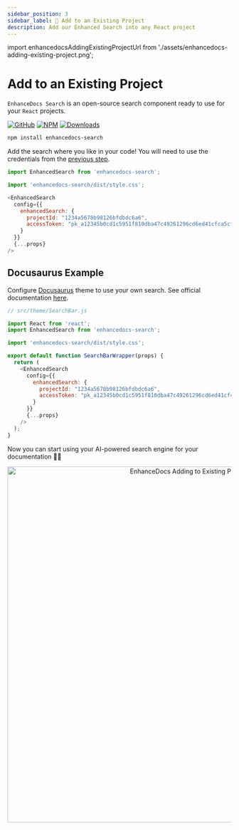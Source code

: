```yaml
---
sidebar_position: 3
sidebar_label: 🚀 Add to an Existing Project
description: Add our Enhanced Search into any React project
---
```


import enhancedocsAddingExistingProjectUrl from './assets/enhancedocs-adding-existing-project.png';

# Add to an Existing Project

`EnhanceDocs Search` is an open-source search component ready to use for your `React` projects.

[![GitHub](https://img.shields.io/badge/github-%23121011.svg?style=flat-square&logo=github&logoColor=white)](https://github.com/enhancedocs/enhancedocs-search)
[![NPM](https://img.shields.io/badge/NPM-%23CB3837.svg?style=flat-square&logo=npm&logoColor=white)](https://www.npmjs.com/package/enhancedocs-search)
[![Downloads](https://img.shields.io/npm/dm/enhancedocs-search.svg)](https://www.npmjs.com/package/enhancedocs-search)

```bash npm2yarn
npm install enhancedocs-search
```

Add the search where you like in your code!
You will need to use the credentials from the [previous step](./set-up-project#get-the-credentials).

```js
import EnhancedSearch from 'enhancedocs-search';

import 'enhancedocs-search/dist/style.css';

<EnhancedSearch
  config={{
    enhancedSearch: {
      projectId: "1234a5678b98126bfdbdc6a6",
      accessToken: "pk_a12345b0cd1c5951f810dba47c49261296cd6ed41cfca5cf"
    }
  }}
  {...props}
/>
```

## Docusaurus Example

Configure [Docusaurus](https://docusaurus.io/) theme to use your own search.
See official documentation [here](https://docusaurus.io/docs/search#using-your-own-search).

```js
// src/theme/SearchBar.js

import React from 'react';
import EnhancedSearch from 'enhancedocs-search';

import 'enhancedocs-search/dist/style.css';

export default function SearchBarWrapper(props) {
  return (
    <EnhancedSearch
      config={{
        enhancedSearch: {
          projectId: "1234a5678b98126bfdbdc6a6",
          accessToken: "pk_a12345b0cd1c5951f810dba47c49261296cd6ed41cfca5cf"
        }
      }}
      {...props}
    />
  );
}
```

Now you can start using your AI-powered search engine for your documentation 🚀🚀

<div align="center" style={{ margin: '24px 0' }}>
  <img src={enhancedocsAddingExistingProjectUrl} alt="EnhanceDocs Adding to Existing Project" width="800" style={{ borderRadius: 16 }} />
</div>
